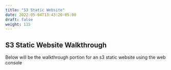 ```yaml
---
title: "S3 Static Website"
date: 2022-05-04T13:43:26-05:00
draft: false
weight: 115
---
```


## S3 Static Website Walkthrough
Below will be the walkthrough portion for an s3 static website using the web console


